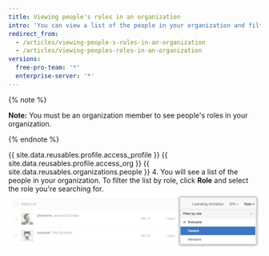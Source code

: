 ```yaml
---
title: Viewing people's roles in an organization
intro: 'You can view a list of the people in your organization and filter by their role. For more information on organization roles, see "[Permission levels for an organization](/articles/permission-levels-for-an-organization)."'
redirect_from:
  - /articles/viewing-people-s-roles-in-an-organization
  - /articles/viewing-peoples-roles-in-an-organization
versions:
  free-pro-team: '*'
  enterprise-server: '*'
---
```


{% note %}

**Note:** You must be an organization member to see people's roles in your organization.

{% endnote %}

{{ site.data.reusables.profile.access_profile }}
{{ site.data.reusables.profile.access_org }}
{{ site.data.reusables.organizations.people }}
4. You will see a list of the people in your organization. To filter the list by role, click **Role** and select the role you're searching for. ![click-role](/assets/images/help/organizations/view-list-of-people-in-org-by-role.png)
